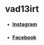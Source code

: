 # vad13irt


- ### [Instagram](https://www.instagram.com/vad13irt/)
- ### [Facebook](https://www.facebook.com/vadim.irtlach.5/)
